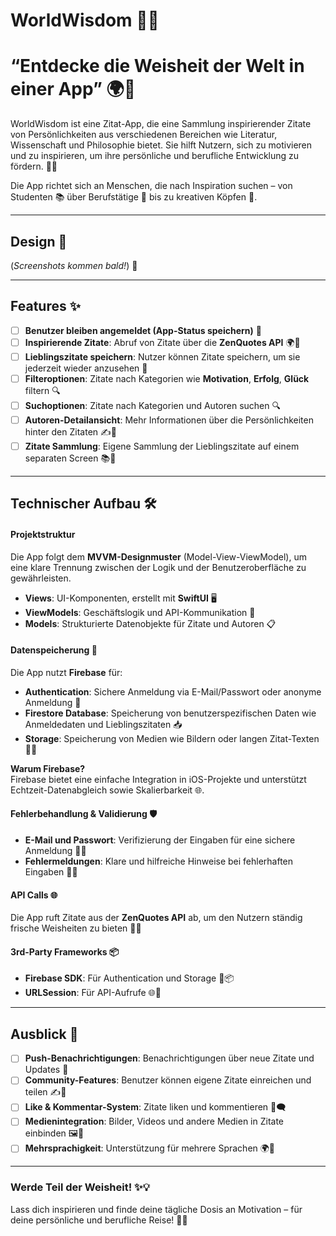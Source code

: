 # WorldWisdom 🌟📖

# **“Entdecke die Weisheit der Welt in einer App”** 🌍💬

WorldWisdom ist eine Zitat-App, die eine Sammlung inspirierender Zitate von Persönlichkeiten aus verschiedenen Bereichen wie Literatur, Wissenschaft und Philosophie bietet. Sie hilft Nutzern, sich zu motivieren und zu inspirieren, um ihre persönliche und berufliche Entwicklung zu fördern. 🚀💡

Die App richtet sich an Menschen, die nach Inspiration suchen – von Studenten 📚 über Berufstätige 💼 bis zu kreativen Köpfen 🎨.

---

## Design 🎨

(*Screenshots kommen bald!*) 📸

---

## Features ✨

- [ ] **Benutzer bleiben angemeldet (App-Status speichern)** 🔐  
- [ ] **Inspirierende Zitate**: Abruf von Zitate über die **ZenQuotes API** 🌍💬  
- [ ] **Lieblingszitate speichern**: Nutzer können Zitate speichern, um sie jederzeit wieder anzusehen 💖  
- [ ] **Filteroptionen**: Zitate nach Kategorien wie **Motivation**, **Erfolg**, **Glück** filtern 🔍
- [ ] **Suchoptionen**: Zitate nach Kategorien und Autoren suchen 🔍    
- [ ] **Autoren-Detailansicht**: Mehr Informationen über die Persönlichkeiten hinter den Zitaten ✍️👤  
- [ ] **Zitate Sammlung**: Eigene Sammlung der Lieblingszitate auf einem separaten Screen 📚🌟  

---

## Technischer Aufbau 🛠️

#### Projektstruktur
Die App folgt dem **MVVM-Designmuster** (Model-View-ViewModel), um eine klare Trennung zwischen der Logik und der Benutzeroberfläche zu gewährleisten.  
- **Views**: UI-Komponenten, erstellt mit **SwiftUI** 🖥️  
- **ViewModels**: Geschäftslogik und API-Kommunikation 🔄  
- **Models**: Strukturierte Datenobjekte für Zitate und Autoren 📋  

#### Datenspeicherung 💾
Die App nutzt **Firebase** für:  
- **Authentication**: Sichere Anmeldung via E-Mail/Passwort oder anonyme Anmeldung 🔑  
- **Firestore Database**: Speicherung von benutzerspezifischen Daten wie Anmeldedaten und Lieblingszitaten 📥  
- **Storage**: Speicherung von Medien wie Bildern oder langen Zitat-Texten 📸💬

**Warum Firebase?**  
Firebase bietet eine einfache Integration in iOS-Projekte und unterstützt Echtzeit-Datenabgleich sowie Skalierbarkeit 🌐.

#### Fehlerbehandlung & Validierung 🛡️
- **E-Mail und Passwort**: Verifizierung der Eingaben für eine sichere Anmeldung 💬✅  
- **Fehlermeldungen**: Klare und hilfreiche Hinweise bei fehlerhaften Eingaben 🚫💡

#### API Calls 🌐
Die App ruft Zitate aus der **ZenQuotes API** ab, um den Nutzern ständig frische Weisheiten zu bieten 🧠💭

#### 3rd-Party Frameworks 📦
- **Firebase SDK**: Für Authentication und Storage 🔑📦  
- **URLSession**: Für API-Aufrufe 🌐🔌  

---

## Ausblick 🔮

- [ ] **Push-Benachrichtigungen**: Benachrichtigungen über neue Zitate und Updates 🔔  
- [ ] **Community-Features**: Benutzer können eigene Zitate einreichen und teilen ✍️💬  
- [ ] **Like & Kommentar-System**: Zitate liken und kommentieren 💖🗨️  
- [ ] **Medienintegration**: Bilder, Videos und andere Medien in Zitate einbinden 🖼️🎥  
- [ ] **Mehrsprachigkeit**: Unterstützung für mehrere Sprachen 🌍💬  

---

### Werde Teil der Weisheit! ✨💡

Lass dich inspirieren und finde deine tägliche Dosis an Motivation – für deine persönliche und berufliche Reise! 🚀🌟
